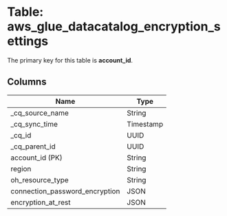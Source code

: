 # Table: aws_glue_datacatalog_encryption_settings



The primary key for this table is **account_id**.



## Columns
| Name          | Type          |
| ------------- | ------------- |
|_cq_source_name|String|
|_cq_sync_time|Timestamp|
|_cq_id|UUID|
|_cq_parent_id|UUID|
|account_id (PK)|String|
|region|String|
|oh_resource_type|String|
|connection_password_encryption|JSON|
|encryption_at_rest|JSON|